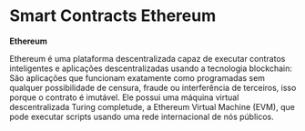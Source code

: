 # Smart Contracts Ethereum

**Ethereum**

Ethereum é uma plataforma descentralizada capaz de executar contratos inteligentes e aplicações descentralizadas usando a tecnologia blockchain: São aplicações que funcionam exatamente como programadas sem qualquer possibilidade de censura, fraude ou interferência de terceiros, isso porque o contrato é imutável. Ele possui uma máquina virtual descentralizada Turing completude, a Ethereum Virtual Machine (EVM), que pode executar scripts usando uma rede internacional de nós públicos.


